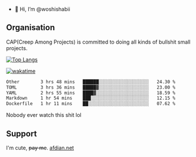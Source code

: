 - 👋 Hi, I’m @woshishabii

## Organisation

CAP(Creep Among Projects) is committed to doing all kinds of bullshit small projects.

[![Top Langs](https://github-readme-stats.vercel.app/api/top-langs/?username=woshishabii&layout=compact)](https://github.com/anuraghazra/github-readme-stats)

[![wakatime](https://wakatime.com/badge/user/34d02784-acc1-4a16-82d7-33fdb53c4ed6.svg)](https://wakatime.com/@34d02784-acc1-4a16-82d7-33fdb53c4ed6)


<!--START_SECTION:waka-->

```txt
Other        3 hrs 48 mins   ██████░░░░░░░░░░░░░░░░░░░   24.30 %
TOML         3 hrs 36 mins   █████▓░░░░░░░░░░░░░░░░░░░   23.00 %
YAML         2 hrs 55 mins   ████▓░░░░░░░░░░░░░░░░░░░░   18.59 %
Markdown     1 hr 54 mins    ███░░░░░░░░░░░░░░░░░░░░░░   12.15 %
Dockerfile   1 hr 11 mins    ██░░░░░░░░░░░░░░░░░░░░░░░   07.62 %
```

<!--END_SECTION:waka-->

Nobody ever watch this shit lol

## Support
I'm cute, ~~pay me~~.
[afdian.net](https://afdian.com/a/woshishabi)

<!---
woshishabii/woshishabii is a ✨ special ✨ repository because its `README.md` (this file) appears on your GitHub profile.
You can click the Preview link to take a look at your changes.
--->
